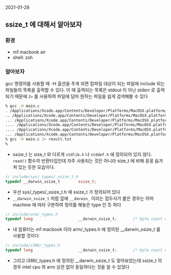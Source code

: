 2021-01-28

## ssize\_t 에 대해서 알아보자

### 환경

- m1 macbook air
- shell: zsh

### 알아보자

gcc 명령어를 사용할 때 -H 옵션을 주게 되면 컴파일 대상이 되는 파일에 include 되는 파일들의 목록을 출력할 수 있다. 이 때 출력되는 목록은 stdout 이 아닌 stderr 로 출력되기 때문에 `2>` 를 사용하여 파일에 담아 원하는 파일을 쉽게 검색해볼 수 있다

```zsh
% gcc -H main.c
. /Applications/Xcode.app/Contents/Developer/Platforms/MacOSX.platform/Developer/SDKs/MacOSX.sdk/usr/include/errno.h
.. /Applications/Xcode.app/Contents/Developer/Platforms/MacOSX.platform/Developer/SDKs/MacOSX.sdk/usr/include/sys/errno.h
... /Applications/Xcode.app/Contents/Developer/Platforms/MacOSX.platform/Developer/SDKs/MacOSX.sdk/usr/include/sys/cdefs.h
.... /Applications/Xcode.app/Contents/Developer/Platforms/MacOSX.platform/Developer/SDKs/MacOSX.sdk/usr/include/sys/_symbol_aliasing.h
.... /Applications/Xcode.app/Contents/Developer/Platforms/MacOSX.platform/Developer/SDKs/MacOSX.sdk/usr/include/sys/_posix_availability.h
... /Applications/Xcode.app/Contents/Developer/Platforms/MacOSX.platform/Developer/SDKs/MacOSX.sdk/usr/include/sys/_types/_errno_t.h
% gcc -H main.c 2> result.txt
%
```

- ssize\_t 는 size\_t 와 다르게 `stdlib.h` 나 `stddef.h` 에 정의되어 있지 않다. `read()` 함수의 반환타입인데 자주 사용되는 것은 아니라 size\_t 에 비해 꽁꽁 숨겨져 있는 듯한 모습이다.

```c
// include/sys/_types/_ssize_t.h
typedef __darwin_ssize_t        ssize_t;
```

- 우선 sys/\_types/\_ssize\_t.h 에 ssize\_t 가 정의되어 있다
- `__darwin_ssize_t` 처럼 앞에 `__darwin_` 이라는 접두사가 붙은 경우는 아마 machine 에 따라 구분하여 정의를 해놓은 type 인 듯 하다

```c
// include/arm/_types.h
typedef long                    __darwin_ssize_t;       /* byte count or error */
```

- 내 컴퓨터는 m1 macbook 이라 arm/\_types.h 에 정의된 \_\_darwin\_ssize\_t 를 사용할 것이다

```c
// include/i386/_types.h
typedef long                    __darwin_ssize_t;       /* byte count or error */
```

- 그리고 i386/\_types.h 에 정의된 \_\_darwin\_ssize\_t 도 찾아보았는데 ssize\_t 의 경우 intel cpu 와 arm 상관 없이 동일하다는 것을 알 수 있었다
